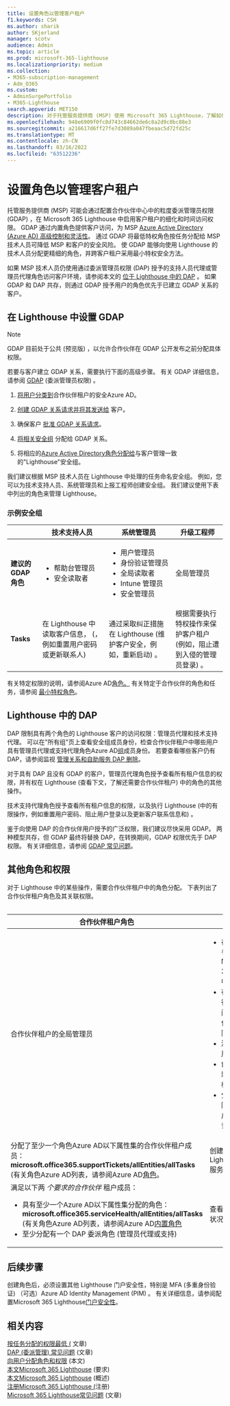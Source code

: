 ```yaml
---
title: 设置角色以管理客户租户
f1.keywords: CSH
ms.author: sharik
author: SKjerland
manager: scotv
audience: Admin
ms.topic: article
ms.prod: microsoft-365-lighthouse
ms.localizationpriority: medium
ms.collection:
- M365-subscription-management
- Adm_O365
ms.custom:
- AdminSurgePortfolio
- M365-Lighthouse
search.appverid: MET150
description: 对于托管服务提供商 (MSP) 使用 Microsoft 365 Lighthouse，了解如何设置角色以管理客户租户。
ms.openlocfilehash: 948e6909f0fc8d743c84662de6c8a2d9c0bc88e3
ms.sourcegitcommit: a216617d6ff27fe7d3089a047fbeaac5d72fd25c
ms.translationtype: MT
ms.contentlocale: zh-CN
ms.lasthandoff: 03/16/2022
ms.locfileid: "63512236"
---
```

# <a name="set-up-roles-to-manage-customer-tenants"></a>设置角色以管理客户租户

托管服务提供商 (MSP) 可能会通过配置合作伙伴中心中的粒度委派管理员权限 (GDAP) ，在 Microsoft 365 Lighthouse 中启用客户租户的细化和时间访问权限。 GDAP 通过内置角色提供客户访问，为 MSP [Azure Active Directory (Azure AD) 高级控制和灵活性](/azure/active-directory/roles/permissions-reference)。 通过 GDAP 将最低特权角色按任务分配给 MSP 技术人员可降低 MSP 和客户的安全风险。[](/azure/active-directory/roles/delegate-by-task) 使 GDAP 能够向使用 Lighthouse 的技术人员分配更精细的角色，并跨客户租户采用最小特权安全方法。

如果 MSP 技术人员仍使用通过委派管理员权限 (DAP) 授予的支持人员代理或管理员代理角色访问客户环境，请参阅本文的 [位于 Lighthouse 中的 DAP](#dap-in-lighthouse) 。 如果 GDAP 和 DAP 共存，则通过 GDAP 授予用户的角色优先于已建立 GDAP 关系的客户。

## <a name="set-up-gdap-in-lighthouse"></a>在 Lighthouse 中设置 GDAP

> [!NOTE]
> GDAP 目前处于公共[](/partner-center/announcements/2022-february#6) (预览版) ，以允许合作伙伴在 GDAP 公开发布之前分配具体权限。

若要与客户建立 GDAP 关系，需要执行下面的高级步骤。 有关 GDAP 详细信息，请参阅 [GDAP](/partner-center/gdap-introduction) (委派管理员权限) 。

1. [将用户分类到](/azure/active-directory/fundamentals/active-directory-groups-create-azure-portal#create-a-basic-group-and-add-members)合作伙伴租户的安全Azure AD。

2. [创建 GDAP 关系请求并将其发送给](/partner-center/gdap-obtain-admin-permissions-to-manage-customer) 客户。

3. 确保客户 [批准 GDAP 关系请求](/partner-center/gdap-customer-approval)。

4. [将相关安全组](/partner-center/gdap-assign-azure-ad-roles#grant-permissions-to-security-groups) 分配给 GDAP 关系。

5. 将相应的[Azure Active Directory角色分配给](/azure/active-directory/roles/permissions-reference)与客户管理一致的"Lighthouse"安全组。

我们建议根据 MSP 技术人员在 Lighthouse 中处理的任务命名安全组。 例如，您可以为技术支持人员、系统管理员和上报工程师创建安全组。 我们建议使用下表中列出的角色来管理 Lighthouse。

### <a name="example-security-groups"></a>示例安全组

||技术支持人员 |系统管理员 |升级工程师|
|--------------------|-------------|-------------|------------|
|**建议的 GDAP 角色** |<ul><li>帮助台管理员</li><li>安全读取者</li></ul>   |<ul><li>用户管理员</li><li>身份验证管理员</li><li>全局读取者</li><li>Intune 管理员</li><li>安全管理员</li></ul>   |全局管理员  |
|**Tasks** |在 Lighthouse 中读取客户信息， (，例如重置用户密码或更新联系人)    |通过采取纠正措施在 Lighthouse (维护客户安全，例如，重新启动) 。   |根据需要执行特权操作来保护客户租户 (例如，阻止遭到入侵的管理员登录) 。  |

有关特定权限的说明，请参阅Azure AD[角色。](/azure/active-directory/roles/permissions-reference) 有关特定于合作伙伴的角色和任务，请参阅 [最小特权角色](/partner-center/gdap-least-privileged-roles-by-task)。

## <a name="dap-in-lighthouse"></a>Lighthouse 中的 DAP

DAP 限制具有两个角色的 Lighthouse 客户的访问权限：管理员代理和技术支持代理。 可以在"所有组"页上查看安全组成员身份，检查合作伙伴租户中哪些用户具有管理员代理或支持代理角色Azure AD[组](https://portal.azure.com/#blade/Microsoft_AAD_IAM/GroupsManagementMenuBlade/AllGroups)成员身份。 若要查看哪些客户仍有 DAP，请参阅监视 [管理关系和自助服务 DAP 删除](/partner-center/dap-monitor-self-serve-removal)。

对于具有 DAP 且没有 GDAP 的客户，管理员代理角色授予查看所有租户信息的权限，并有权在 Lighthouse (查看下文，了解还需要合作伙伴租户) 中的角色的其他操作。 

技术支持代理角色授予查看所有租户信息的权限，以及执行 Lighthouse (中的有限操作，例如重置用户密码、阻止用户登录以及更新客户联系信息和) 。

鉴于向使用 DAP 的合作伙伴用户授予的广泛权限，我们建议尽快采用 GDAP。 两种模型共存，但 GDAP 最终将替换 DAP，在转换期间，GDAP 权限优先于 DAP 权限。 有关详细信息，请参阅 [GDAP 常见问题](/partner-center/gdap-faq)。

## <a name="other-roles-and-permissions"></a>其他角色和权限

对于 Lighthouse 中的某些操作，需要合作伙伴租户中的角色分配。 下表列出了合作伙伴租户角色及其关联权限。<br><br>

| 合作伙伴租户角色 | 权限 |
|--|--|
| 合作伙伴租户的全局管理员 | <ul><li>在"百年一号"中注册Microsoft 365 管理中心。</li><li>在首次运行体验期间接受合作伙伴合同修正。</li><li>激活和停用租户。</li><li>创建、更新和删除标记。</li><li>分配和删除客户租户中的标记。</li></ul> |
| 分配了至少一个角色Azure AD以下属性集的合作伙伴租户成员：**microsoft.office365.supportTickets/allEntities/allTasks**<br> (有关角色Azure AD列表，请参阅Azure AD[角色](/azure/active-directory/roles/permissions-reference)。 | 创建 Lighthouse 服务请求。 |
| 满足以下两 *个要求的合作伙伴* 租户成员： <ul><li>具有至少一个Azure AD以下属性集分配的角色：**microsoft.office365.serviceHealth/allEntities/allTasks**<br> (有关角色Azure AD列表，请参阅Azure AD[内置角色](/azure/active-directory/roles/permissions-reference)</li><li>至少分配有一个 DAP 委派角色 (管理员代理或支持) </li></ul> | 查看服务运行状况信息。 |

## <a name="next-steps"></a>后续步骤

创建角色后，必须设置其他 Lighthouse 门户安全性，特别是 MFA (多重身份验证) （可选）Azure AD Identity Management (PIM) 。 有关详细信息，请参阅配置Microsoft 365 Lighthouse[门户安全性](m365-lighthouse-configure-portal-security.md)。

## <a name="related-content"></a>相关内容

[按任务分配的权限最低 (](/partner-center/gdap-least-privileged-roles-by-task?branch=pr-en-us-2577) 文章)   
[DAP (委派管理) 常见问题](/partner-center/dap-faq) (文章)   
[向用户分配角色和权限](/partner-center/permissions-overview) (本文)   
[本文Microsoft 365 Lighthouse](m365-lighthouse-requirements.md) (要求)   
[本文Microsoft 365 Lighthouse](m365-lighthouse-overview.md) (概述)   
[注册Microsoft 365 Lighthouse (](m365-lighthouse-sign-up.md)注册)   
[Microsoft 365 Lighthouse常见问题](m365-lighthouse-faq.yml) (文章) 
